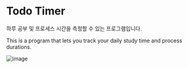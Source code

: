 # Todo Timer
하루 공부 및 프로세스 시간을 측정할 수 있는 프로그램입니다.

This is a program that lets you track your daily study time and process durations.

![image](https://github.com/user-attachments/assets/7fb363ff-f72d-4375-9bbb-5ac6ed86fff2)
